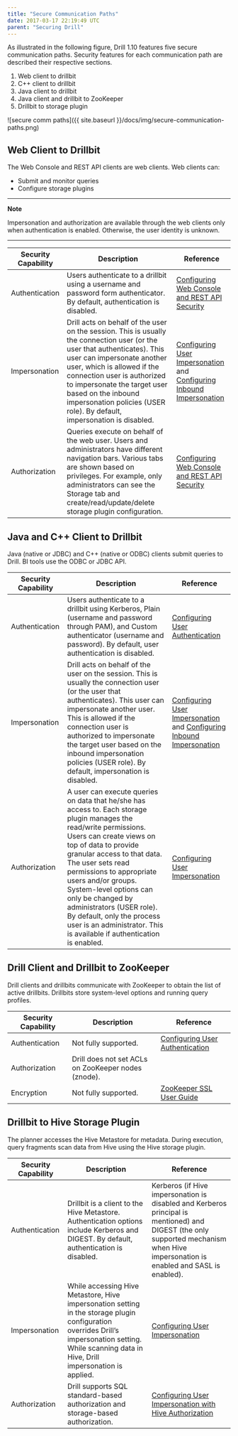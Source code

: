 ```yaml
---
title: "Secure Communication Paths"
date: 2017-03-17 22:19:49 UTC
parent: "Securing Drill"
---
```

As illustrated in the following figure, Drill 1.10 features five secure communication paths. Security features for each communication path are described their respective  sections.


1. Web client to drillbit
1. C++ client to drillbit
1. Java client to drillbit
1. Java client and drillbit to ZooKeeper
1. Drillbit to storage plugin

![secure comm paths]({{ site.baseurl }}/docs/img/secure-communication-paths.png)


## Web Client to Drillbit

The Web Console and REST API clients are web clients. Web clients can:

- Submit and monitor queries
- Configure storage plugins

---
**Note**

Impersonation and authorization are available through the web clients only when authentication is enabled. Otherwise, the user identity is unknown.

---

| Security Capability | Description                                                                                                                                                                                                                                                                                                                                          | Reference                                                            |
|---------------------|------------------------------------------------------------------------------------------------------------------------------------------------------------------------------------------------------------------------------------------------------------------------------------------------------------------------------------------------------|----------------------------------------------------------------------|
| Authentication      | Users authenticate to a drillbit using a username and password form authenticator. By default, authentication is disabled.                                                                                                                                                                                                                           | [Configuring Web Console and REST API Security]({{site.baseurl}}/docs/configuring-web-console-and-rest-api-security)                        |
| Impersonation       | Drill acts on behalf of the user on the session. This is usually the connection user (or the user that authenticates). This user can impersonate another user, which is allowed if the connection user is authorized to impersonate the target user based on the inbound impersonation policies (USER role).  By default, impersonation is disabled. | [Configuring User Impersonation]({{site.baseurl}}/docs/configuring-user-impersonation/#impersonation-and-views) and [Configuring Inbound Impersonation]({{site.baseurl}}/docs/configuring-inbound-impersonation) |
| Authorization       | Queries execute on behalf of the web user. Users and administrators have different navigation bars. Various tabs are shown based on privileges. For example, only administrators can see the Storage tab and create/read/update/delete storage plugin configuration.                                                                                 | [Configuring Web Console and REST API Security]({{site.baseurl}}/docs/configuring-web-console-and-rest-api-security)                        |

## Java and C++ Client to Drillbit

Java (native or JDBC) and C++ (native or ODBC) clients submit queries to Drill. BI tools use the ODBC or JDBC API.

| Security Capability | Description                                                                                                                                                                                                                                                                                                                                                                                                                                             | Reference                                                            |
|---------------------|---------------------------------------------------------------------------------------------------------------------------------------------------------------------------------------------------------------------------------------------------------------------------------------------------------------------------------------------------------------------------------------------------------------------------------------------------------|----------------------------------------------------------------------|
| Authentication      | Users authenticate to a drillbit using Kerberos, Plain (username and password through PAM), and Custom authenticator (username and password). By default, user authentication is disabled.                                                                                                                                                                                                                                                              | [Configuring User Authentication]({{site.baseurl}}/docs/configuring-user-authentication)                                      |
| Impersonation       | Drill acts on behalf of the user on the session. This is usually the connection user (or the user that authenticates). This user can impersonate another user. This is allowed if the connection user is authorized to impersonate the target user based on the inbound impersonation policies (USER role).  By default, impersonation is disabled.                                                                                                     | [Configuring User Impersonation]({{site.baseurl}}/docs/configuring-user-impersonation) and [Configuring Inbound Impersonation]({{site.baseurl}}/docs/configuring-inbound-impersonation) |
| Authorization       | A user can execute queries on data that he/she has access to. Each storage plugin manages the read/write permissions. Users can create views on top of data to provide granular access to that data. The user sets read permissions to appropriate users and/or groups.  System-level options can only be changed by administrators (USER role). By default, only the process user is an administrator. This is available if authentication is enabled. | [Configuring User Impersonation]({{site.baseurl}}/docs/configuring-user-impersonation)               |

## Drill Client and Drillbit to ZooKeeper 

Drill clients and drillbits communicate with ZooKeeper to obtain the list of active drillbits. Drillbits store system-level options and running query profiles.

| Security Capability | Description                                         | Reference                       |
|---------------------|-----------------------------------------------------|---------------------------------|
| Authentication      | Not fully supported.                                | [Configuring User Authentication]({{site.baseurl}}/docs/configuring-user-authentication) |
| Authorization       | Drill does not set ACLs on ZooKeeper nodes (znode). |                                 |
| Encryption          | Not fully supported.                                | [ZooKeeper SSL User Guide](https://cwiki.apache.org/confluence/display/ZOOKEEPER/ZooKeeper+SSL+User+Guide "ZooKeeper SSL User Guide")        |

## Drillbit to Hive Storage Plugin

The planner accesses the Hive Metastore for metadata. During execution, query fragments scan data from Hive using the Hive storage plugin.

| Security Capability 	| Description 	| Reference 	|
|---------------------	|----------------------------------------------------------------------------------------------------------------------------------------------------------------------------------------------------------	|----------------------------------------------------------------------------------------------------------------------------------------------------------------------------------------	|
| Authentication 	| Drillbit is a client to the Hive Metastore. Authentication options   include Kerberos and DIGEST. By default, authentication is disabled. 	| Kerberos (if Hive impersonation is disabled and Kerberos principal is   mentioned) and DIGEST (the only supported mechanism when Hive impersonation   is enabled and SASL is enabled). 	|
| Impersonation 	| While accessing Hive Metastore, Hive impersonation setting in the storage   plugin configuration overrides Drill’s impersonation setting. While scanning   data in Hive, Drill impersonation is applied. 	| [Configuring User Impersonation]({{site.baseurl}}/docs/configuring-user-impersonation) 	|
| Authorization 	| Drill supports SQL standard-based authorization and storage-based   authorization. 	| [Configuring User Impersonation with Hive Authorization]({{site.baseurl}}/docs/configuring-user-impersonation-with-hive-authorization) 	|

